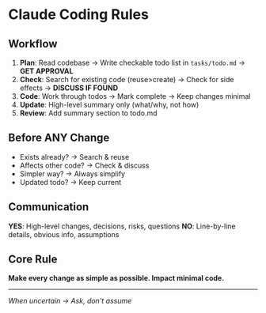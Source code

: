 # Claude Coding Rules

## Workflow
1. **Plan**: Read codebase → Write checkable todo list in `tasks/todo.md` → **GET APPROVAL**
2. **Check**: Search for existing code (reuse>create) → Check for side effects → **DISCUSS IF FOUND**
3. **Code**: Work through todos → Mark complete → Keep changes minimal
4. **Update**: High-level summary only (what/why, not how)
5. **Review**: Add summary section to todo.md

## Before ANY Change
- Exists already? → Search & reuse
- Affects other code? → Check & discuss
- Simpler way? → Always simplify
- Updated todo? → Keep current

## Communication
**YES**: High-level changes, decisions, risks, questions
**NO**: Line-by-line details, obvious info, assumptions

## Core Rule
**Make every change as simple as possible. Impact minimal code.**

---
*When uncertain → Ask, don't assume*
